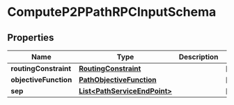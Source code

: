 
# ComputeP2PPathRPCInputSchema

## Properties
Name | Type | Description | Notes
------------ | ------------- | ------------- | -------------
**routingConstraint** | [**RoutingConstraint**](RoutingConstraint.md) |  |  [optional]
**objectiveFunction** | [**PathObjectiveFunction**](PathObjectiveFunction.md) |  |  [optional]
**sep** | [**List&lt;PathServiceEndPoint&gt;**](PathServiceEndPoint.md) |  |  [optional]



